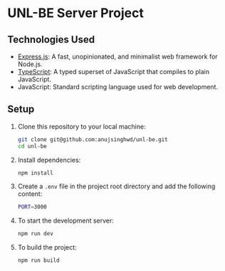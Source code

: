 # UNL-BE Server Project

## Technologies Used

- [Express.js](https://expressjs.com): A fast, unopinionated, and minimalist web framework for Node.js.
- [TypeScript](https://www.typescriptlang.org): A typed superset of JavaScript that compiles to plain JavaScript.
- JavaScript: Standard scripting language used for web development.

## Setup

1. Clone this repository to your local machine:

   ```bash
   git clone git@github.com:anujsinghwd/unl-be.git
   cd unl-be
2. Install dependencies:
    ```bash
    npm install
3. Create a `.env` file in the project root directory and add the following content:
    ```bash
    PORT=3000
4. To start the development server:
    ```bash
    npm run dev
5. To build the project:
    ```bash
    npm run build

